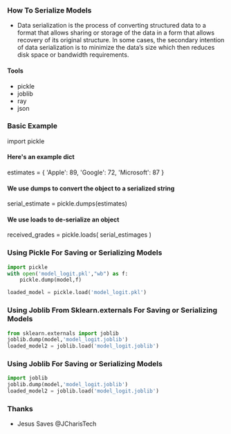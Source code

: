 ### How To Serialize Models
+ Data serialization is the process of converting structured data to a format that allows sharing or storage of the data in a form that allows recovery of its original structure. In some cases, the secondary intention of data serialization is to minimize the data’s size which then reduces disk space or bandwidth requirements.

#### Tools
+ pickle
+ joblib
+ ray
+ json

### Basic Example
import pickle

#### Here's an example dict
estimates = { 'Apple': 89, 'Google': 72, 'Microsoft': 87 }

#### We use dumps to convert the object to a serialized string
serial_estimate = pickle.dumps(estimates)

#### We use loads to de-serialize an object
received_grades = pickle.loads( serial_estimages )

### Using Pickle For Saving or Serializing Models
```python
import pickle
with open('model_logit.pkl',"wb") as f:
	pickle.dump(model,f)

loaded_model = pickle.load('model_logit.pkl')
```

### Using Joblib From Sklearn.externals For Saving or Serializing Models
```python
from sklearn.externals import joblib
joblib.dump(model,'model_logit.joblib')
loaded_model2 = joblib.load('model_logit.joblib')
```

### Using Joblib For Saving or Serializing Models
```python
import joblib
joblib.dump(model,'model_logit.joblib')
loaded_model2 = joblib.load('model_logit.joblib')
```


### Thanks
+ Jesus Saves @JCharisTech